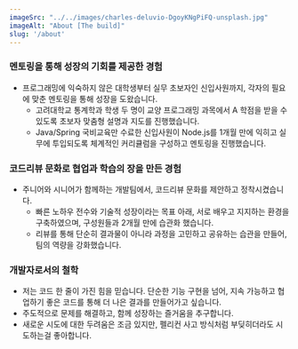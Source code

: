 ```yaml
---
imageSrc: "../../images/charles-deluvio-DgoyKNgPiFQ-unsplash.jpg"
imageAlt: "About [The build]"
slug: '/about'
---
```


### **멘토링을 통해 성장의 기회를 제공한 경험**

- 프로그래밍에 익숙하지 않은 대학생부터 실무 초보자인 신입사원까지, 각자의 필요에 맞춘 멘토링을 통해 성장을 도왔습니다.
    - 고려대학교 통계학과 학생 두 명이 교양 프로그래밍 과목에서 A 학점을 받을 수 있도록 초보자 맞춤형 설명과 지도를 진행했습니다.
    - Java/Spring 국비교육만 수료한 신입사원이 Node.js를 1개월 만에 익히고 실무에 투입되도록 체계적인 커리큘럼을 구성하고 멘토링을 진행했습니다.

### **코드리뷰 문화로 협업과 학습의 장을 만든 경험**

- 주니어와 시니어가 함께하는 개발팀에서, 코드리뷰 문화를 제안하고 정착시켰습니다.
    - 빠른 노하우 전수와 기술적 성장이라는 목표 아래, 서로 배우고 지지하는 환경을 구축하였으며, 구성원들과 2개월 만에 습관화 했습니다.
    - 리뷰를 통해 단순히 결과물이 아니라 과정을 고민하고 공유하는 습관을 만들어, 팀의 역량을 강화했습니다.

### **개발자로서의 철학**

- 저는 코드 한 줄이 가진 힘을 믿습니다. 단순한 기능 구현을 넘어, 지속 가능하고 협업하기 좋은 코드를 통해 더 나은 결과를 만들어가고 싶습니다.
- 주도적으로 문제를 해결하고, 함께 성장하는 즐거움을 추구합니다.
- 새로운 시도에 대한 두려움은 조금 있지만, 펠리컨 사고 방식처럼 부딪히더라도 시도하는걸 좋아합니다.

<!-- Photo by <a href="https://unsplash.com/@charlesdeluvio?utm_source=unsplash&utm_medium=referral&utm_content=creditCopyText" target="_blank" rel="nofollow noopener noreferrer" aria-label="External Link"><u>Charles Deluvio</u></a> on Unsplash -->
